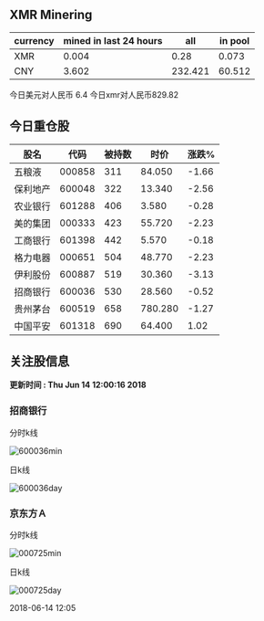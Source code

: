 ## XMR Minering

|currency|mined in last 24 hours|all|in pool|
|---|---|---|---|
|XMR|0.004|0.28|0.073|
|CNY|3.602|232.421|60.512|

今日美元对人民币 6.4	今日xmr对人民币829.82


## 今日重仓股 

|股名|代码|被持数|时价|涨跌%|
|---|---|---|---|---|
|五粮液|000858|311|84.050|-1.66|
|保利地产|600048|322|13.340|-2.56|
|农业银行|601288|406|3.580|-0.28|
|美的集团|000333|423|55.720|-2.23|
|工商银行|601398|442|5.570|-0.18|
|格力电器|000651|504|48.770|-2.23|
|伊利股份|600887|519|30.360|-3.13|
|招商银行|600036|530|28.560|-0.52|
|贵州茅台|600519|658|780.280|-1.27|
|中国平安|601318|690|64.400|1.02|

## 关注股信息
**更新时间 : Thu Jun 14 12:00:16 2018**
### 招商银行 
分时k线

![600036min](http://image.sinajs.cn/newchart/min/n/sh600036.gif)

日k线

![600036day](http://image.sinajs.cn/newchart/daily/n/sh600036.gif)

### 京东方Ａ 
分时k线

![000725min](http://image.sinajs.cn/newchart/min/n/sz000725.gif)

日k线

![000725day](http://image.sinajs.cn/newchart/daily/n/sz000725.gif)

2018-06-14 12:05